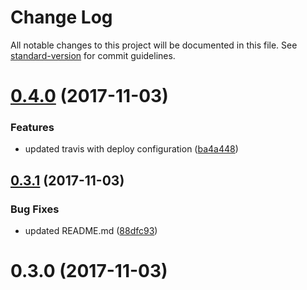 # Change Log

All notable changes to this project will be documented in this file. See [standard-version](https://github.com/conventional-changelog/standard-version) for commit guidelines.

<a name="0.4.0"></a>
# [0.4.0](https://github.com/muZk/pinericosas/compare/v0.3.1...v0.4.0) (2017-11-03)


### Features

* updated travis with deploy configuration ([ba4a448](https://github.com/muZk/pinericosas/commit/ba4a448))



<a name="0.3.1"></a>
## [0.3.1](https://github.com/muZk/pinericosas/compare/v0.3.0...v0.3.1) (2017-11-03)


### Bug Fixes

* updated README.md ([88dfc93](https://github.com/muZk/pinericosas/commit/88dfc93))



<a name="0.3.0"></a>
# 0.3.0 (2017-11-03)

